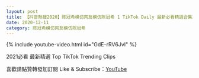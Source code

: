 ```yaml
---
layout: post
title: 【抖音熱搜2020】陈冠希模仿网友模仿陈冠希 1 TikTok Daily 最新必看精選合集2020 12 11
date: 2020-12-11
category: 陈冠希模仿网友模仿陈冠希
---
```


{% include youtube-video.html id="GdE-rRV6JvI" %}

2021必看 最新精選 Top TikTok Trending Clips

喜歡請點贊轉發加訂閱 Like & Subscribe：[YouTube](https://www.youtube.com/channel/UCAoR7VcanIPd04uEq_GIylA/videos)

